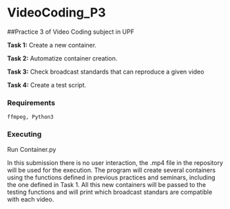 # VideoCoding_P3
##Practice 3 of Video Coding subject in UPF

**Task 1:** Create a new container.

**Task 2:** Automatize container creation.

**Task 3:** Check broadcast standards that can reproduce a given video

**Task 4:** Create a test script.

### Requirements
	ffmpeg, Python3

### Executing
Run Container.py

In this submission there is no user interaction, the .mp4 file in the repository will be used for the execution.
The program will create several containers using the functions defined in previous practices and seminars, including the one defined in Task 1.
All this new containers will be passed to the testing functions and will print which broadcast standars are compatible with each video.
